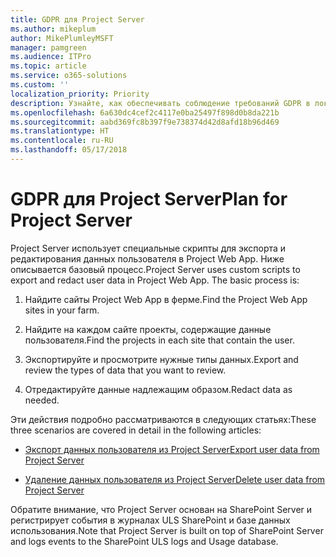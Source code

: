 ```yaml
---
title: GDPR для Project Server
ms.author: mikeplum
author: MikePlumleyMSFT
manager: pamgreen
ms.audience: ITPro
ms.topic: article
ms.service: o365-solutions
ms.custom: ''
localization_priority: Priority
description: Узнайте, как обеспечивать соблюдение требований GDPR в локальном развертывании Project Server.
ms.openlocfilehash: 6a630dc4cef2c4117e0ba25497f898d0b8da221b
ms.sourcegitcommit: aabd369fc8b397f9e738374d42d8afd18b96d469
ms.translationtype: HT
ms.contentlocale: ru-RU
ms.lasthandoff: 05/17/2018
---
```

# <a name="gdpr-for-project-server"></a><span data-ttu-id="540ee-103">GDPR для Project Server</span><span class="sxs-lookup"><span data-stu-id="540ee-103">Plan for Project Server</span></span>

<span data-ttu-id="540ee-p101">Project Server использует специальные скрипты для экспорта и редактирования данных пользователя в Project Web App. Ниже описывается базовый процесс.</span><span class="sxs-lookup"><span data-stu-id="540ee-p101">Project Server uses custom scripts to export and redact user data in Project Web App. The basic process is:</span></span>

1.  <span data-ttu-id="540ee-106">Найдите сайты Project Web App в ферме.</span><span class="sxs-lookup"><span data-stu-id="540ee-106">Find the Project Web App sites in your farm.</span></span>

2.  <span data-ttu-id="540ee-107">Найдите на каждом сайте проекты, содержащие данные пользователя.</span><span class="sxs-lookup"><span data-stu-id="540ee-107">Find the projects in each site that contain the user.</span></span>

3.  <span data-ttu-id="540ee-108">Экспортируйте и просмотрите нужные типы данных.</span><span class="sxs-lookup"><span data-stu-id="540ee-108">Export and review the types of data that you want to review.</span></span>

4.  <span data-ttu-id="540ee-109">Отредактируйте данные надлежащим образом.</span><span class="sxs-lookup"><span data-stu-id="540ee-109">Redact data as needed.</span></span>

<span data-ttu-id="540ee-110">Эти действия подробно рассматриваются в следующих статьях:</span><span class="sxs-lookup"><span data-stu-id="540ee-110">These three scenarios are covered in detail in the following articles:</span></span>

- [<span data-ttu-id="540ee-111">Экспорт данных пользователя из Project Server</span><span class="sxs-lookup"><span data-stu-id="540ee-111">Export user data from Project Server</span></span>](/Project/export-user-data-from-project-server?toc=/Office365/Enterprise/toc.json)

- [<span data-ttu-id="540ee-112">Удаление данных пользователя из Project Server</span><span class="sxs-lookup"><span data-stu-id="540ee-112">Delete user data from Project Server</span></span>](/Project/delete-user-data-from-project-server?toc=/Office365/Enterprise/toc.json)


<span data-ttu-id="540ee-113">Обратите внимание, что Project Server основан на SharePoint Server и регистрирует события в журналах ULS SharePoint и базе данных использования.</span><span class="sxs-lookup"><span data-stu-id="540ee-113">Note that Project Server is built on top of SharePoint Server and logs events to the SharePoint ULS logs and Usage database.</span></span>
